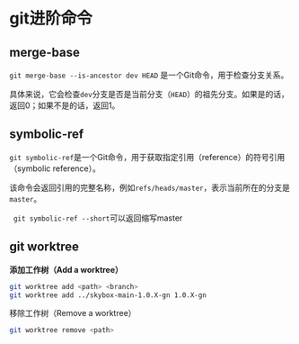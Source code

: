 # git进阶命令

## merge-base

`git merge-base --is-ancestor dev HEAD` 是一个Git命令，用于检查分支关系。

具体来说，它会检查`dev`分支是否是当前分支（`HEAD`）的祖先分支。如果是的话，返回0；如果不是的话，返回1。

## symbolic-ref

`git symbolic-ref`是一个Git命令，用于获取指定引用（reference）的符号引用（symbolic reference）。

该命令会返回引用的完整名称，例如`refs/heads/master`，表示当前所在的分支是`master`。

` git symbolic-ref --short`可以返回缩写master



## git worktree

**添加工作树（Add a worktree）**

```sh
git worktree add <path> <branch>
git worktree add ../skybox-main-1.0.X-gn 1.0.X-gn
```

移除工作树（Remove a worktree）

```sh
git worktree remove <path>
```

